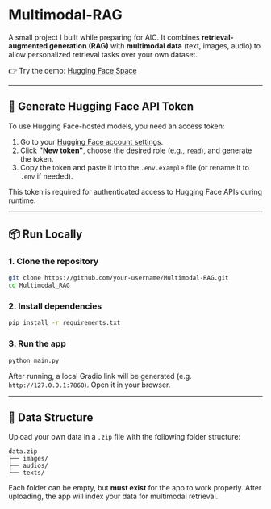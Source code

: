 # Multimodal-RAG

A small project I built while preparing for AIC. It combines **retrieval-augmented generation (RAG)** with **multimodal data** (text, images, audio) to allow personalized retrieval tasks over your own dataset.

👉 Try the demo: [Hugging Face Space](https://huggingface.co/spaces/trungmin/Multimodal-RAG)

---

## 🔑 Generate Hugging Face API Token

To use Hugging Face-hosted models, you need an access token:

1. Go to your [Hugging Face account settings](https://huggingface.co/settings/tokens).
2. Click **"New token"**, choose the desired role (e.g., `read`), and generate the token.
3. Copy the token and paste it into the `.env.example` file (or rename it to `.env` if needed).

This token is required for authenticated access to Hugging Face APIs during runtime.

---

## 📦 Run Locally

### 1. Clone the repository

```bash
git clone https://github.com/your-username/Multimodal-RAG.git
cd Multimodal_RAG
```

### 2. Install dependencies

```bash
pip install -r requirements.txt
```

### 3. Run the app

```bash
python main.py
```

After running, a local Gradio link will be generated (e.g. `http://127.0.0.1:7860`). Open it in your browser.

---

## 📁 Data Structure

Upload your own data in a `.zip` file with the following folder structure:

```
data.zip
├── images/
├── audios/
└── texts/
```

Each folder can be empty, but **must exist** for the app to work properly.
After uploading, the app will index your data for multimodal retrieval.

